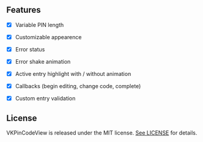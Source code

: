 ## Features
- [x] Variable PIN length
- [x] Customizable appearence
- [x] Error status
- [x] Error shake animation
- [x] Active entry highlight with / without animation
- [x] Callbacks (begin editing, change code, complete)
- [x] Custom entry validation 


## License

VKPinCodeView is released under the MIT license. [See LICENSE](https://github.com/Sunspension/VKPinCodeView/blob/master/LICENSE) for details.
